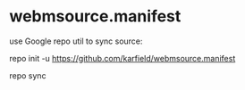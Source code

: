 webmsource.manifest
===================

use Google repo util to sync source:

repo init -u https://github.com/karfield/webmsource.manifest

repo sync

